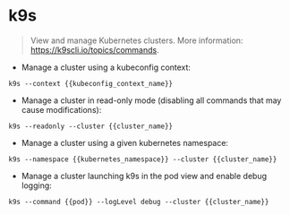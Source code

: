 # k9s

> View and manage Kubernetes clusters.
> More information: <https://k9scli.io/topics/commands>.

- Manage a cluster using a kubeconfig context:

`k9s --context {{kubeconfig_context_name}}`

- Manage a cluster in read-only mode (disabling all commands that may cause modifications):

`k9s --readonly --cluster {{cluster_name}}`

- Manage a cluster using a given kubernetes namespace:

`k9s --namespace {{kubernetes_namespace}} --cluster {{cluster_name}}`

- Manage a cluster launching k9s in the pod view and enable debug logging:

`k9s --command {{pod}} --logLevel debug --cluster {{cluster_name}}`
